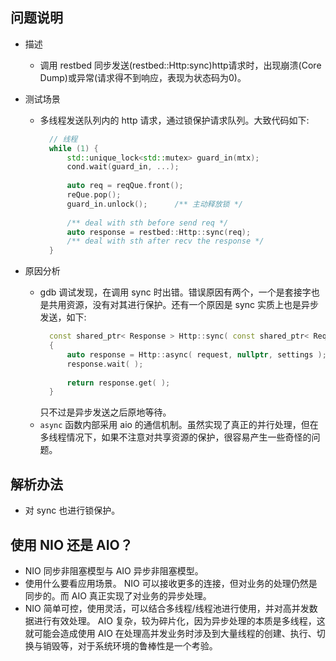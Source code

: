 
## 问题说明
- 描述
    + 调用 restbed 同步发送(restbed::Http:sync)http请求时，出现崩溃(Core Dump)或异常(请求得不到响应，表现为状态码为0)。

- 测试场景
    + 多线程发送队列内的 http 请求，通过锁保护请求队列。大致代码如下:
      ```c++
        // 线程
        while (1) {
            std::unique_lock<std::mutex> guard_in(mtx);
            cond.wait(guard_in, ...);
            
            auto req = reqQue.front();
            reQue.pop();
            guard_in.unlock();      /** 主动释放锁 */
            
            /** deal with sth before send req */
            auto response = restbed::Http::sync(req);
            /** deal with sth after recv the response */
        }
      ```

- 原因分析
    + gdb 调试发现，在调用 sync 时出错。错误原因有两个，一个是套接字也是共用资源，没有对其进行保护。还有一个原因是 sync 实质上也是异步发送，如下:
      ```c++
        const shared_ptr< Response > Http::sync( const shared_ptr< Request > request, const shared_ptr< const Settings >& settings )
        {
            auto response = Http::async( request, nullptr, settings );
            response.wait( );
            
            return response.get( );
        }
      ```
      只不过是异步发送之后原地等待。 
    + `async` 函数内部采用 aio 的通信机制。虽然实现了真正的并行处理，但在多线程情况下，如果不注意对共享资源的保护，很容易产生一些奇怪的问题。

## 解析办法
- 对 sync 也进行锁保护。

## 使用 NIO 还是 AIO？
- NIO 同步非阻塞模型与 AIO 异步非阻塞模型。
- 使用什么要看应用场景。 NIO 可以接收更多的连接，但对业务的处理仍然是同步的。而 AIO 真正实现了对业务的异步处理。
- NIO 简单可控，使用灵活，可以结合多线程/线程池进行使用，并对高并发数据进行有效处理。 AIO 复杂，较为碎片化，因为异步处理的本质是多线程，这就可能会造成使用 AIO 在处理高并发业务时涉及到大量线程的创建、执行、切换与销毁等，对于系统环境的鲁棒性是一个考验。